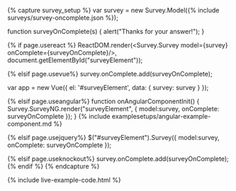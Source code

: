 {% capture survey_setup %}
var survey = new Survey.Model({% include surveys/survey-oncomplete.json %});

function surveyOnComplete(s) { 
    alert("Thanks for your answer!");
}

{% if page.usereact %}
ReactDOM.render(<Survey.Survey model={survey} onComplete={surveyOnComplete}/>, document.getElementById("surveyElement"));

{% elsif page.usevue%}
survey.onComplete.add(surveyOnComplete);

var app = new Vue({
    el: '#surveyElement',
    data: {
        survey: survey
    }
});

{% elsif page.useangular%}
function onAngularComponentInit() {
    Survey.SurveyNG.render("surveyElement", {
        model:survey,
        onComplete: surveyOnComplete
    });
}
{% include examplesetups/angular-example-component.md %}

{% elsif page.usejquery%}
$("#surveyElement").Survey({
    model:survey,
    onComplete: surveyOnComplete
});

{% elsif page.useknockout%}
survey.onComplete.add(surveyOnComplete);
{% endif %}
{% endcapture %}

{% include live-example-code.html %}